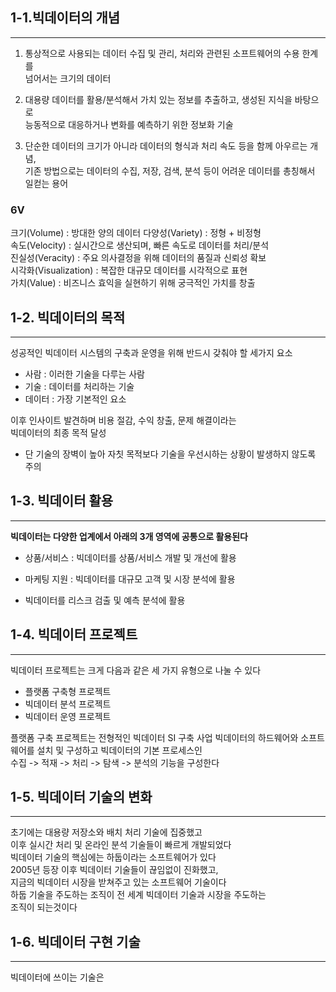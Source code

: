 ## 1-1.빅데이터의 개념
___
1. 통상적으로 사용되는 데이터 수집 및 관리, 처리와 관련된 소프트웨어의 수용 한계를  
  넘어서는 크기의 데이터  


2. 대용량 데이터를 활용/분석해서 가치 있는 정보를 추출하고, 생성된 지식을 바탕으로  
  능동적으로 대응하거나 변화를 예측하기 위한 정보화 기술


3. 단순한 데이터의 크기가 아니라 데이터의 형식과 처리 속도 등을 함께 아우르는 개념,  
  기존 방법으로는 데이터의 수집, 저장, 검색, 분석 등이 어려운 데이터를 총칭해서 일컫는 용어

### 6V
크기(Volume) : 방대한 양의 데이터
다양성(Variety) : 정형 + 비정형  
속도(Velocity) : 실시간으로 생산되며, 빠른 속도로 데이터를 처리/분석    
진실성(Veracity) : 주요 의사결정을 위해 데이터의 품질과 신뢰성 확보   
시각화(Visualization) : 복잡한 대규모 데이터를 시각적으로 표현   
가치(Value) : 비즈니스 효익을 실현하기 위해 궁극적인 가치를 창출  

## 1-2. 빅데이터의 목적  
___
성공적인 빅데이터 시스템의 구축과 운영을 위해 반드시 갖춰야 할 세가지 요소
- 사람 : 이러한 기술을 다루는 사람
- 기술 : 데이터를 처리하는 기술
- 데이터 : 가장 기본적인 요소

이후 인사이트 발견하며 비용 절감, 수익 창출, 문제 해결이라는  
빅데이터의 최종 목적 달성  

* 단 기술의 장벽이 높아 자칫 목적보다 기술을 우선시하는 상황이 발생하지 않도록 주의  

## 1-3. 빅데이터 활용  
___
**빅데이터는 다양한 업계에서 아래의 3개 영역에 공통으로 활용된다**  
- 상품/서비스 : 빅데이터를 상품/서비스 개발 및 개선에 활용  


- 마케팅 지원 : 빅데이터를 대규모 고객 및 시장 분석에 활용  


- 빅데이터를 리스크 검출 및 예측 분석에 활용 

## 1-4. 빅데이터 프로젝트  
___
빅데이터 프로젝트는 크게 다음과 같은 세 가지 유형으로 나눌 수 있다
- 플랫폼 구축형 프로젝트
- 빅데이터 분석 프로젝트
- 빅데이터 운영 프로젝트

플랫폼 구축 프로젝트는 전형적인 빅데이터 SI 구축 사업
빅데이터의 하드웨어와 소프트웨어를 설치 및 구성하고 빅데이터의 기본 프로세스인   
수집 -> 적재 -> 처리 -> 탐색 -> 분석의 기능을 구성한다

## 1-5. 빅데이터 기술의 변화
___
초기에는 대용량 저장소와 배치 처리 기술에 집중했고  
이후 실시간 처리 및 온라인 분석 기술들이 빠르게 개발되었다   
빅데이터 기술의 핵심에는 하둡이라는 소프트웨어가 있다  
2005년 등장 이후 빅데이터 기술들이 끊임없이 진화했고,  
지금의 빅데이터 시장을 받쳐주고 있는 소프트웨어 기술이다  
하둡 기술을 주도하는 조직이 전 세계 빅데이터 기술과 시장을 주도하는  
조직이 되는것이다

## 1-6. 빅데이터 구현 기술  
___
빅데이터에 쓰이는 기술은

